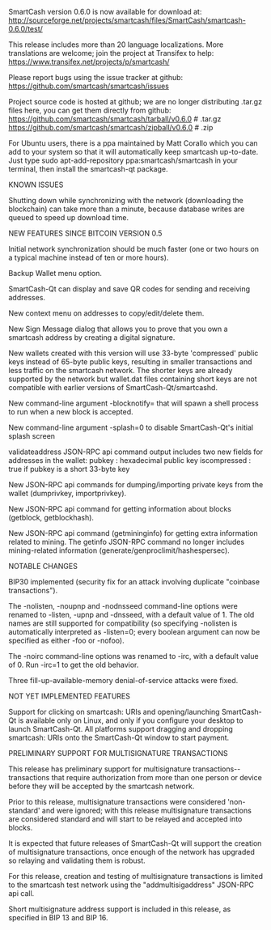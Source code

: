 SmartCash version 0.6.0 is now available for download at:
http://sourceforge.net/projects/smartcash/files/SmartCash/smartcash-0.6.0/test/

This release includes more than 20 language localizations.
More translations are welcome; join the
project at Transifex to help:
https://www.transifex.net/projects/p/smartcash/

Please report bugs using the issue tracker at github:
https://github.com/smartcash/smartcash/issues

Project source code is hosted at github; we are no longer
distributing .tar.gz files here, you can get them
directly from github:
https://github.com/smartcash/smartcash/tarball/v0.6.0  # .tar.gz
https://github.com/smartcash/smartcash/zipball/v0.6.0  # .zip

For Ubuntu users, there is a ppa maintained by Matt Corallo which
you can add to your system so that it will automatically keep
smartcash up-to-date.  Just type
sudo apt-add-repository ppa:smartcash/smartcash
in your terminal, then install the smartcash-qt package.


KNOWN ISSUES

Shutting down while synchronizing with the network
(downloading the blockchain) can take more than a minute,
because database writes are queued to speed up download
time.


NEW FEATURES SINCE BITCOIN VERSION 0.5

Initial network synchronization should be much faster
(one or two hours on a typical machine instead of ten or more
hours).

Backup Wallet menu option.

SmartCash-Qt can display and save QR codes for sending
and receiving addresses.

New context menu on addresses to copy/edit/delete them.

New Sign Message dialog that allows you to prove that you
own a smartcash address by creating a digital
signature.

New wallets created with this version will
use 33-byte 'compressed' public keys instead of
65-byte public keys, resulting in smaller
transactions and less traffic on the smartcash
network. The shorter keys are already supported
by the network but wallet.dat files containing
short keys are not compatible with earlier
versions of SmartCash-Qt/smartcashd.

New command-line argument -blocknotify=<command>
that will spawn a shell process to run <command> 
when a new block is accepted.

New command-line argument -splash=0 to disable
SmartCash-Qt's initial splash screen

validateaddress JSON-RPC api command output includes
two new fields for addresses in the wallet:
pubkey : hexadecimal public key
iscompressed : true if pubkey is a short 33-byte key

New JSON-RPC api commands for dumping/importing
private keys from the wallet (dumprivkey, importprivkey).

New JSON-RPC api command for getting information about
blocks (getblock, getblockhash).

New JSON-RPC api command (getmininginfo) for getting
extra information related to mining. The getinfo
JSON-RPC command no longer includes mining-related
information (generate/genproclimit/hashespersec).



NOTABLE CHANGES

BIP30 implemented (security fix for an attack involving
duplicate "coinbase transactions").

The -nolisten, -noupnp and -nodnsseed command-line
options were renamed to -listen, -upnp and -dnsseed,
with a default value of 1. The old names are still
supported for compatibility (so specifying -nolisten
is automatically interpreted as -listen=0; every
boolean argument can now be specified as either
-foo or -nofoo).

The -noirc command-line options was renamed to
-irc, with a default value of 0. Run -irc=1 to
get the old behavior.

Three fill-up-available-memory denial-of-service
attacks were fixed.


NOT YET IMPLEMENTED FEATURES

Support for clicking on smartcash: URIs and
opening/launching SmartCash-Qt is available only on Linux,
and only if you configure your desktop to launch
SmartCash-Qt. All platforms support dragging and dropping
smartcash: URIs onto the SmartCash-Qt window to start
payment.


PRELIMINARY SUPPORT FOR MULTISIGNATURE TRANSACTIONS

This release has preliminary support for multisignature
transactions-- transactions that require authorization
from more than one person or device before they
will be accepted by the smartcash network.

Prior to this release, multisignature transactions
were considered 'non-standard' and were ignored;
with this release multisignature transactions are
considered standard and will start to be relayed
and accepted into blocks.

It is expected that future releases of SmartCash-Qt
will support the creation of multisignature transactions,
once enough of the network has upgraded so relaying
and validating them is robust.

For this release, creation and testing of multisignature
transactions is limited to the smartcash test network using
the "addmultisigaddress" JSON-RPC api call.

Short multisignature address support is included in this
release, as specified in BIP 13 and BIP 16.
